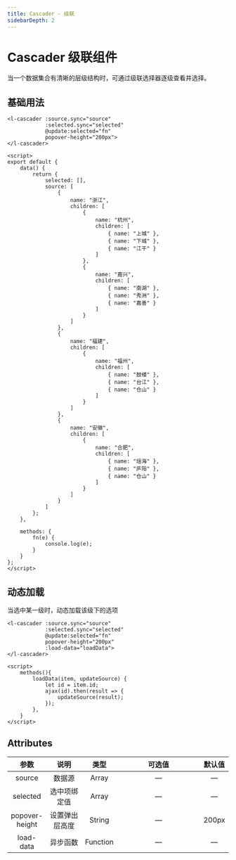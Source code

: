 ```yaml
---
title: Cascader - 级联
sidebarDepth: 2
---
```


# Cascader 级联组件 <Badge text="beta" type="warn"/>

当一个数据集合有清晰的层级结构时，可通过级联选择器逐级查看并选择。

## 基础用法

<ClientOnly>
<cascader-demo1 />
</ClientOnly>


```vue
<l-cascader :source.sync="source"
            :selected.sync="selected"
            @update:selected="fn"
            popover-height="200px">
</l-cascader>

<script>
export default {
    data() {
        return {
            selected: [],
            source: [
                {
                    name: "浙江",
                    children: [
                        {
                            name: "杭州",
                            children: [
                                { name: "上城" },
                                { name: "下城" },
                                { name: "江干" }
                            ]
                        },
                        {
                            name: "嘉兴",
                            children: [
                                { name: "南湖" },
                                { name: "秀洲" },
                                { name: "嘉善" }
                            ]
                        }
                    ]
                },
                {
                    name: "福建",
                    children: [
                        {
                            name: "福州",
                            children: [
                                { name: "鼓楼" },
                                { name: "台江" },
                                { name: "仓山" }
                            ]
                        }
                    ]
                },
                {
                    name: "安徽",
                    children: [
                        {
                            name: "合肥",
                            children: [
                                { name: "瑶海" },
                                { name: "庐阳" },
                                { name: "仓山" }
                            ]
                        }
                    ]
                }
            ]
        };
    },

    methods: {
        fn(e) {
            console.log(e);
        }
    }
};
</script>
```

## 动态加载

当选中某一级时，动态加载该级下的选项

<cascader-demo2 />

```vue
<l-cascader :source.sync="source"
            :selected.sync="selected"
            @update:selected="fn"
            popover-height="200px"
            :load-data="loadData">
</l-cascader>

<script>
    methods(){
        loadData(item, updateSource) {
            let id = item.id;
            ajax(id).then(result => {
                updateSource(result);
            });
        },
    }
</script>
```

## Attributes

|      参数      |      说明      |   类型   | 可选值 | 默认值 |
| :------------: | :------------: | :------: | :----: | :----: |
|     source     |     数据源     |  Array   |   —    |   —    |
|    selected    |  选中项绑定值  |  Array   |   —    |   —    |
| popover-height | 设置弹出层高度 |  String  |   —    | 200px  |
|   load-data    |    异步函数    | Function |   —    |   —    |

<style>

table th:nth-child(2) {
    width: 100px;
}

table th:nth-child(4) {
    width: 290px;
}
</style>
